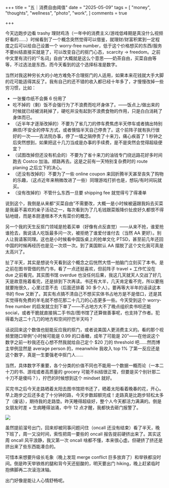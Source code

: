 +++
title = "五｜消费自由阈值"
date = "2025-05-09"
tags = [
    "money",
    "thoughts",
    "wellness",
    "photo",
    "work",
]
comments = true

+++

今天边跑步边看 trashy 理财鸡汤（一年中的消费主义/游戏低峰期是真没什么视频好看的……）时候看到了一个概念突然觉得可以借鉴，就理财/财富积累到一定程度之后可以给自己设置一个 worry-free number，低于这个价格想买的东西/服务不要纠结直接买就是了，可以改变自己的抠门心态，scarcity -> freedom。之前中文里有流行的“「名词」自由”大概就是这么个意思——奶茶自由，买菜自由等等，不过选法是东西，而今天看到的这个选择标准是数字。

当然对我这种穷长大的小地方难免不合理抠门的人适用，如果本来花钱就大手大脚的花可能适得其反了。我有自己的还不错的收入都已经十年多了，才慢慢改掉一些穷习惯，比如：
- 一张餐巾纸不会撕 6 份用了
- 吃不掉的（剩）饭不会强行为了不浪费而吃坏身体了。——饭点上/做出来的时候就已经被消耗掉了，硬吃并没有起到不浪费食物的作用，只是白白消耗了身体而已。
- （近半年才逐渐改掉的）不要为了省几刀的停车费焦虑半天停车或者搞出特别麻烦/不安全的停车方式，或者懊恼半天自己停贵了。这个前阵子就有执行很好的一次——去法院办事，停了一墙之隔停贵了十来刀，痛心疾首了 1 秒钟之后突然想到，如果把这十几刀当成是办事的手续费，是不是突然会觉得超级便宜？
- （试图改掉但还没有机会的）不要为了省十来刀的油钱专门绕远路花好多时间跑去 Costco 加油。顺路再去。这是之前有一天特别复杂费时的 route planing 之后立下的决心。
- （还没有改掉的）不要为了一些 online coupon 来回折腾半天甚至丧失了购物的乐趣，（这点近年来稍微改进了一些）同理游戏打折也是，想玩/有时间玩就买。
- （没有改掉的）不管什么东西一旦要 shipping fee 就觉得亏了得凑单

说到这个，我倒是从来都“买菜自由”不需要改，大概一是小时候被逼跟我妈去买菜是我最不喜欢的亲子活动之一，每次看到为了几毛钱跟菜贩降价扯皮好久都恨不得钻地缝，而是本厨渣根本不大有菜价的概念。

另一个我的天生反抠门领域是抢着买单（好像有点反直觉）——从来不抢，谁爱抢谁抢去，我说请人吃饭最多问一次，被拒绝了谁爱付谁付去（当然 AA 更好）。别人让我请客同理。这也是小时候看中国饭桌上的抢单文化 PTSD，甚至前几年还回中国的时候再经历也是见一次烦一次。到了美国默认 AA 摆脱了这个文化我可真是太高兴了。

扯了半天，其实是想说今天看到这个概念之后恍然大悟一拍脑门立刻买了本书。是之前在图书管借的热门书，看了一点还挺喜欢，但前阵子 travel + 工作忙没在 due 之前看完。其实图书馆 overdue 也没任何后果，我这几天就天人交战了好几天是故意拖着看完，还是排到下次再读。书还有大半，几天肯定看不完，所以要拖就要拖很久，心里过意不去（后面还排着 30 多个人）。要再等大半年的话读这本书的 flow 又断了。其实有点搞不清自己不想买实体书占地方是不是借口，还是其实觉得有免费的羊毛就不想花那二十几刀的心态更多一些。今天受到这个 worry-free number 的启发就立刻下单了——不占地方大不了晚点组织卖书呗还能 social，或者干脆就直接捐二手书店/图书馆了还算做善事呢，也支持了作者。犯得着为这二十几刀的地方和空间拧巴半天吗？

话说回来这个数值也挺能反应我的抠门，或者说美国人更消费主义的。看的那个视频里随口举例“小时候可能是 0.99 的口香糖，成年了可能是 20”——在他说这个数字之前一秒我还在心想不然我就给自己定个 $20 刀的 threshold 吧……然而博主举例显然是 average person 的，meanwhile 我收入 top 1% 了第一反应还是这个数字，真是一生要强老中抠门人…… 

当然，具体数字不重要，各个分类的价值不同也不能用一个数据一概而论（一本二十刀的书、游戏或者高质量的 grocery 可能不纠结很正常，但要是买个别针那二十刀不是傻吗？），拧巴的时候想到这个 mindset 就好。

买完书之后今天走路晒着太阳去图书馆把书还了，晒着太阳看着晚春的花，开心。早上跑步之后还多走了十分钟的路，今天步数超额完成！走路真是比跑步轻松太多了（废话），期待我的走路垫。昨天睡得超级好，整个人今天都活力满满的。倒是女朋友时差 + 生病睡得汹涌，中午 12 点才醒，我都快去砸门报警了。

![](https://media.douchi.space/douchi/media_attachments/files/114/482/255/211/522/527/original/5559f684a31dc270.png)

虽然提前溜号出门，回来却被同事问题问住（oncall 还没有结束）看了半天，晚下班了，周一又没时间，索性把周一要些的 oncall 报告提前硬挤出来了。其实这周 oncall 风平浪静，我又第一次 oncall 啥都不懂，本来很心虚。但硬挤了挤还是挤出来了些东西能凑合的。

可惜本来想要升级长毛象（晚上发现 merge conflict 巨多放弃了）和举铁都没时间。倒是昨天举铁练的腿和背今天还挺酸的，明天要出门 hiking，晚上赶紧临时抱佛脚再二次滚泡沫轴。

出门好像是能让人心情舒畅呢。
